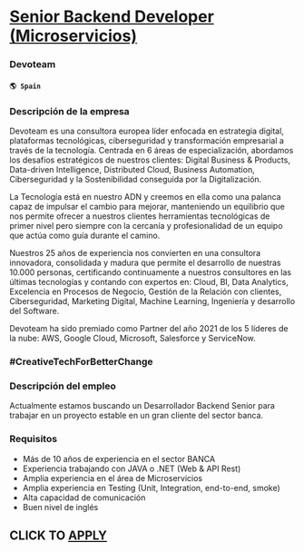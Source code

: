 # [Senior Backend Developer (Microservicios)](https://www.remotewlb.com/apply/senior-backend-developer-microservicios-51826)  
### Devoteam  
#### `🌎 Spain`  

### Descripción de la empresa

Devoteam es una consultora europea líder enfocada en estrategia digital, plataformas tecnológicas, ciberseguridad y transformación empresarial a través de la tecnología. Centrada en 6 áreas de especialización, abordamos los desafíos estratégicos de nuestros clientes: Digital Business & Products, Data-driven Intelligence, Distributed Cloud, Business Automation, Ciberseguridad y la Sostenibilidad conseguida por la Digitalización.

La Tecnología está en nuestro ADN y creemos en ella como una palanca capaz de impulsar el cambio para mejorar, manteniendo un equilibrio que nos permite ofrecer a nuestros clientes herramientas tecnológicas de primer nivel pero siempre con la cercanía y profesionalidad de un equipo que actúa como guía durante el camino.

Nuestros 25 años de experiencia nos convierten en una consultora innovadora, consolidada y madura que permite el desarrollo de nuestras 10.000 personas, certificando continuamente a nuestros consultores en las últimas tecnologías y contando con expertos en: Cloud, BI, Data Analytics, Excelencia en Procesos de Negocio, Gestión de la Relación con clientes, Ciberseguridad, Marketing Digital, Machine Learning, Ingeniería y desarrollo del Software.

Devoteam ha sido premiado como Partner del año 2021 de los 5 líderes de la nube: AWS, Google Cloud, Microsoft, Salesforce y ServiceNow.

### #CreativeTechForBetterChange

### Descripción del empleo

Actualmente estamos buscando un Desarrollador Backend Senior para trabajar en un proyecto estable en un gran cliente del sector banca.

### Requisitos

  * Más de 10 años de experiencia en el sector BANCA
  * Experiencia trabajando con JAVA o .NET (Web & API Rest)
  * Amplia experiencia en el área de Microservicios
  * Amplia experiencia en Testing (Unit, Integration, end-to-end, smoke)
  * Alta capacidad de comunicación
  * Buen nivel de inglés

  
## CLICK TO [APPLY](https://www.remotewlb.com/apply/senior-backend-developer-microservicios-51826)

